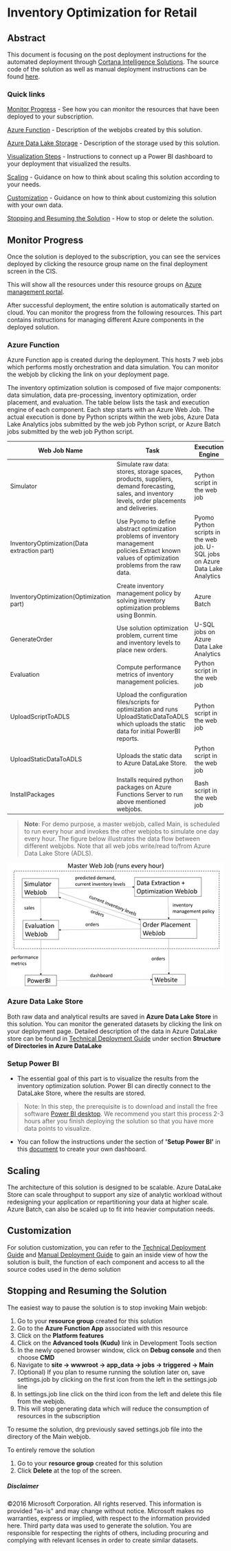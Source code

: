 # Inventory Optimization for Retail

## Abstract
This document is focusing on the post deployment instructions for the automated deployment through [Cortana Intelligence Solutions](https://gallery.cortanaintelligence.com/solutions). The source code of the solution as well as manual deployment instructions can be found [here](https://github.com/Azure/cortana-intelligence-inventory-optimization/tree/master/Manual%20Deployment%20Guide).

### Quick links
[Monitor Progress](#monitor-progress) - See how you can monitor the resources that have been deployed to your subscription.

[Azure Function](#azure-function) - Description of the webjobs created by this solution.

[Azure Data Lake Storage](#azure-data-lake-storage) - Description of the storage used by this solution.

[Visualization Steps](#setup-power-bi) - Instructions to connect up a Power BI dashboard to your deployment that visualized the results.

[Scaling](#scaling) - Guidance on how to think about scaling this solution according to your needs.

[Customization](#customization) - Guidance on how to think about customizing this solution with your own data.

[Stopping and Resuming the Solution](#stopping-and-resuming-the-solution) - How to stop or delete the solution.



## Monitor Progress
Once the solution is deployed to the subscription, you can see the services deployed by clicking the resource group name on the final deployment screen in the CIS.

This will show all the resources under this resource groups on [Azure management portal](https://portal.azure.com/).

After successful deployment, the entire solution is automatically started on cloud. You can monitor the progress from the following resources.
This part contains instructions for managing different Azure components in the deployed solution.

### Azure Function
Azure Function app is created during the deployment. This hosts 7 web jobs which performs mostly orchestration and data simulation. You can monitor the webjob by clicking the link on your deployment page.

The inventory optimization solution is composed of five major components: data simulation, data pre-processing, inventory optimization, order placement, and evaluation. The table below lists the task and execution engine of each component. Each step starts with an Azure Web Job. The actual execution is done by Python scripts within the web jobs, Azure Data Lake Analytics jobs submitted by the web job Python script, or Azure Batch jobs submitted by the web job Python script.

|Web Job Name	| Task |	Execution Engine|
|------------------------|---------------------|---------------------|
| Simulator              |Simulate raw data: stores, storage spaces, products, suppliers, demand forecasting, sales, and inventory levels, order placements and deliveries.| Python script in the web job   |
| InventoryOptimization(Data extraction part)  | Use Pyomo to define abstract optimization problems of inventory management policies.Extract known values of optimization problems from the raw data. | Pyomo Python scripts in the web job. U-SQL jobs on Azure Data Lake Analytics  |
| InventoryOptimization(Optimization part)      |Create inventory management policy by solving inventory optimization problems using Bonmin. | Azure Batch   |
| GenerateOrder             |Use solution optimization problem, current time and inventory levels to place new orders.| U-SQL jobs on Azure Data Lake Analytics  |
| Evaluation             |Compute performance metrics of inventory management policies.|  Python script in the web job |
| UploadScriptToADLS             |Upload the configuration files/scripts for optimization and runs UploadStaticDataToADLS which uploads the static data for initial PowerBI reports.| Python script in the web job |
| UploadStaticDataToADLS             |Uploads the static data to Azure DataLake Store.|  Python script in the web job |
| InstallPackages             | Installs required python packages on Azure Functions Server to run above mentioned webjobs.|  Bash script in the web job |


> **Note**: For demo purpose, a master webjob, called Main, is scheduled to run every hour and invokes the other webjobs to simulate one day every hour. The figure below illustrates the data flow between different webjobs. Note that all web jobs write/read to/from Azure Data Lake Store (ADLS).

![](https://github.com/Azure/cortana-intelligence-inventory-optimization/blob/master/Manual%20Deployment%20Guide/Figures/webJobFlow.png)

### Azure Data Lake Store
Both raw data and analytical results are saved in **Azure Data Lake Store** in this solution. You can monitor the generated datasets by clicking the link on your deployment page. Detailed description of the data in Azure DataLake store can be found in [Technical Deployment Guide](https://github.com/Azure/cortana-intelligence-resource-optimization) under section **Structure of Directories in Azure DataLake**


### Setup Power BI

- The essential goal of this part is to visualize the results from the inventory optimization solution. Power BI can directly connect to the DataLake Store, where the results are stored.

> Note: In this step, the prerequisite is to download and install the free software [Power BI desktop](https://powerbi.microsoft.com/desktop). We recommend you start this process 2-3 hours after you finish deploying the solution so that you have more data points to visualize.

- You can follow the instructions under the section of **'Setup Power BI'** in this [document](https://github.com/Azure/cortana-intelligence-inventory-optimization/tree/master/Manual%20Deployment%20Guide#11-set-up-powerbi-dashboard) to create your own dashboard.

## Scaling

The architecture of this solution is designed to be scalable. Azure DataLake Store can scale throughput to support any size of analytic workload without redesigning your application or repartitioning your data at higher scale. Azure Batch, can also be scaled up to fit into heavier computation needs.

## Customization

For solution customization, you can refer to the [Technical Deployment Guide](https://github.com/Azure/cortana-intelligence-inventory-optimization) and [Manual Deployment Guide](https://github.com/Azure/cortana-intelligence-inventory-optimization/tree/master/Manual%20Deployment%20Guide) to gain an inside view of how the solution is built, the function of each component and access to all the source codes used in the demo solution

## Stopping and Resuming the Solution

The easiest way to pause the solution is to stop invoking Main webjob:

1. Go to your **resource group** created for this solution
2. Go to the **Azure Function App** associated with this resource
3. Click on the **Platform features**
4. Click on the **Advanced tools (Kudu)** link in Development Tools section
5. In the newly opened browser window, click on **Debug console** and then choose **CMD**
6. Navigate to **site -> wwwroot -> app_data -> jobs -> triggered -> Main**
7. (Optional) If you plan to resume running the solution later on, save settings.job by clicking on the first icon from the left in the settings.job line
7. In settings.job line click on the third icon from the left and delete this file from the webjob.
8. This will stop generating data which will reduce the consumption of resources in the subscription

To resume the solution, drg previously saved settings.job file into the directory of the Main webjob.

To entirely remove the solution

1. Go to your **resource group** created for this solution
2. Click **Delete** at the top of the screen.


##### Disclaimer
©2016 Microsoft Corporation. All rights reserved.  This information is provided "as-is" and may change without notice. Microsoft makes no warranties, express or implied, with respect to the information provided here.  Third party data was used to generate the solution.  You are responsible for respecting the rights of others, including procuring and complying with relevant licenses in order to create similar datasets.
